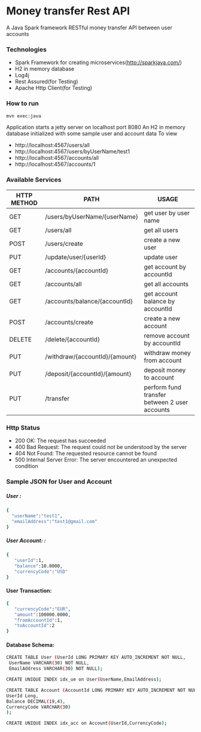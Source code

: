# Money transfer Rest API

A Java Spark framework RESTful money transfer API between user accounts

### Technologies
- Spark Framework for creating microservices(http://sparkjava.com/)
- H2 in memory database
- Log4j
- Rest Assured(for Testing)
- Apache Http Client(for Testing)


### How to run
```sh
mvn exec:java
```

Application starts a jetty server on localhost port 8080 An H2 in memory database initialized with some sample user and account data To view

- http://localhost:4567/users/all
- http://localhost:4567/users/byUserName/test1
- http://localhost:4567/accounts/all
- http://localhost:4567/accounts/1

### Available Services

| HTTP METHOD | PATH | USAGE |
| -----------| ------ | ------ |
| GET | /users/byUserName/{userName} | get user by user name | 
| GET | /users/all | get all users | 
| POST | /users/create | create a new user | 
| PUT | /update/user/{userId} | update user | 
| GET | /accounts/{accountId} | get account by accountId | 
| GET | /accounts/all | get all accounts | 
| GET | /accounts/balance/{accountId} | get account balance by accountId | 
| POST | /accounts/create | create a new account
| DELETE | /delete/{accountId} | remove account by accountId | 
| PUT | /withdraw/{accountId}/{amount} | withdraw money from account | 
| PUT | /deposit/{accountId}/{amount} | deposit money to account | 
| PUT | /transfer | perform fund transfer between 2 user accounts | 

### Http Status
- 200 OK: The request has succeeded
- 400 Bad Request: The request could not be understood by the server 
- 404 Not Found: The requested resource cannot be found
- 500 Internal Server Error: The server encountered an unexpected condition 

### Sample JSON for User and Account
##### User : 
```sh
{  
  "userName":"test1",
  "emailAddress":"test1@gmail.com"
} 
```
##### User Account: : 

```sh
{  
   "userId":1,
   "balance":10.0000,
   "currencyCode":"USD"
} 
```

#### User Transaction:
```sh
{  
   "currencyCode":"EUR",
   "amount":100000.0000,
   "fromAccountId":1,
   "toAccountId":2
}
```
#### Database Schema:
```sh
CREATE TABLE User (UserId LONG PRIMARY KEY AUTO_INCREMENT NOT NULL,
 UserName VARCHAR(30) NOT NULL,
 EmailAddress VARCHAR(30) NOT NULL);

CREATE UNIQUE INDEX idx_ue on User(UserName,EmailAddress);

CREATE TABLE Account (AccountId LONG PRIMARY KEY AUTO_INCREMENT NOT NULL,
UserId Long,
Balance DECIMAL(19,4),
CurrencyCode VARCHAR(30)
);

CREATE UNIQUE INDEX idx_acc on Account(UserId,CurrencyCode);
```
